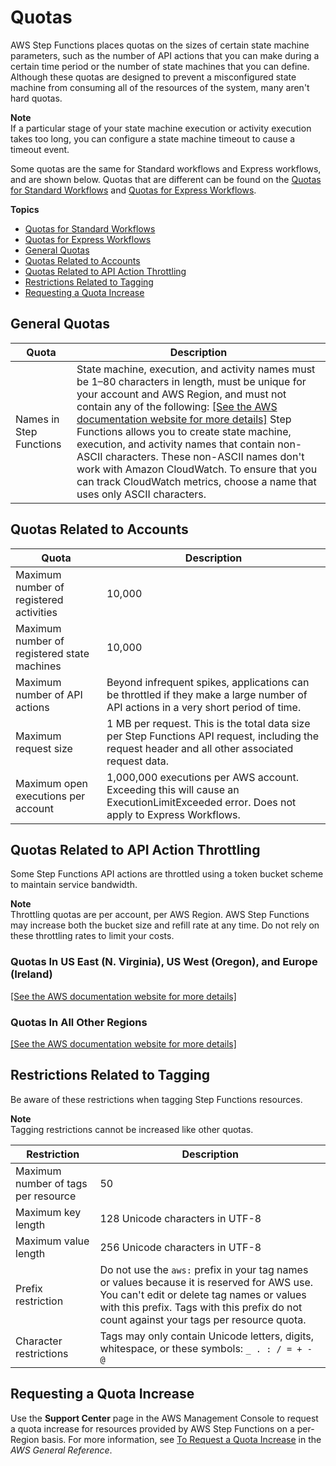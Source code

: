# Quotas<a name="limits-overview"></a>

AWS Step Functions places quotas on the sizes of certain state machine parameters, such as the number of API actions that you can make during a certain time period or the number of state machines that you can define\. Although these quotas are designed to prevent a misconfigured state machine from consuming all of the resources of the system, many aren't hard quotas\.

**Note**  
If a particular stage of your state machine execution or activity execution takes too long, you can configure a state machine timeout to cause a timeout event\.

 Some quotas are the same for Standard workflows and Express workflows, and are shown below\. Quotas that are different can be found on the [Quotas for Standard Workflows](limits.md) and [Quotas for Express Workflows](express-limits.md)\. 

**Topics**
+ [Quotas for Standard Workflows](limits.md)
+ [Quotas for Express Workflows](express-limits.md)
+ [General Quotas](#service-limits-general)
+ [Quotas Related to Accounts](#service-limits-accounts)
+ [Quotas Related to API Action Throttling](#service-limits-api-action-throttling-general)
+ [Restrictions Related to Tagging](#sfn-limits-tagging)
+ [Requesting a Quota Increase](#sfn-limits-how-to-increase-overview)

## General Quotas<a name="service-limits-general"></a>


| Quota | Description | 
| --- | --- | 
|  Names in Step Functions  | State machine, execution, and activity names must be 1–80 characters in length, must be unique for your account and AWS Region, and must not contain any of the following: [\[See the AWS documentation website for more details\]](http://docs.aws.amazon.com/step-functions/latest/dg/limits-overview.html) Step Functions allows you to create state machine, execution, and activity names that contain non\-ASCII characters\. These non\-ASCII names don't work with Amazon CloudWatch\. To ensure that you can track CloudWatch metrics, choose a name that uses only ASCII characters\. | 

## Quotas Related to Accounts<a name="service-limits-accounts"></a>


| Quota | Description | 
| --- | --- | 
|  Maximum number of registered activities  |  10,000  | 
| Maximum number of registered state machines | 10,000 | 
|  Maximum number of API actions  |  Beyond infrequent spikes, applications can be throttled if they make a large number of API actions in a very short period of time\.  | 
|  Maximum request size  |  1 MB per request\. This is the total data size per Step Functions API request, including the request header and all other associated request data\.  | 
|  Maximum open executions per account  | 1,000,000 executions per AWS account\. Exceeding this will cause an ExecutionLimitExceeded error\. Does not apply to Express Workflows\. | 

## Quotas Related to API Action Throttling<a name="service-limits-api-action-throttling-general"></a>

Some Step Functions API actions are throttled using a token bucket scheme to maintain service bandwidth\.

**Note**  
Throttling quotas are per account, per AWS Region\. AWS Step Functions may increase both the bucket size and refill rate at any time\. Do not rely on these throttling rates to limit your costs\.

### Quotas In US East \(N\. Virginia\), US West \(Oregon\), and Europe \(Ireland\)<a name="service-limits-large-regions"></a>

[\[See the AWS documentation website for more details\]](http://docs.aws.amazon.com/step-functions/latest/dg/limits-overview.html)

### Quotas In All Other Regions<a name="service-limits-other-regions"></a>

[\[See the AWS documentation website for more details\]](http://docs.aws.amazon.com/step-functions/latest/dg/limits-overview.html)

## Restrictions Related to Tagging<a name="sfn-limits-tagging"></a>

Be aware of these restrictions when tagging Step Functions resources\.

**Note**  
Tagging restrictions cannot be increased like other quotas\.


| Restriction | Description | 
| --- | --- | 
|  Maximum number of tags per resource  |  50  | 
|  Maximum key length  |  128 Unicode characters in UTF\-8  | 
|  Maximum value length  |  256 Unicode characters in UTF\-8  | 
|  Prefix restriction  |  Do not use the `aws:` prefix in your tag names or values because it is reserved for AWS use\. You can't edit or delete tag names or values with this prefix\. Tags with this prefix do not count against your tags per resource quota\.  | 
|  Character restrictions  |  Tags may only contain Unicode letters, digits, whitespace, or these symbols: `_ . : / = + - @`  | 

## Requesting a Quota Increase<a name="sfn-limits-how-to-increase-overview"></a>

Use the **Support Center** page in the AWS Management Console to request a quota increase for resources provided by AWS Step Functions on a per\-Region basis\. For more information, see [To Request a Quota Increase](https://docs.aws.amazon.com/general/latest/gr/aws_service_limits.html) in the *AWS General Reference*\.